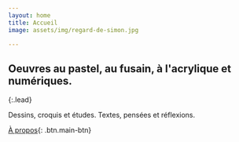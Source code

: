 ```yaml
---
layout: home
title: Accueil
image: assets/img/regard-de-simon.jpg

---
```

## Oeuvres au pastel, au fusain, à l'acrylique et numériques.

{:.lead} 

Dessins, croquis et études. Textes, pensées et réflexions.

[À propos](/a-propos/){: .btn.main-btn}